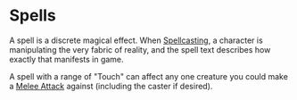 # Spells

A spell is a discrete magical effect. When [Spellcasting](../../Spellcasting.md), a character is manipulating the very fabric of reality, and the spell text describes how exactly that manifests in game.

A spell with a range of "Touch" can affect any one creature you could make a [Melee Attack](../Game%20Procedures/Melee%20Attack.md) against (including the caster if desired).